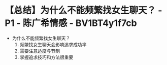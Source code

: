 # 【总结】为什么不能频繁找女生聊天？ - P1 - 陈广希情感 - BV1BT4y1f7cb

-   为什么不能频繁找女生聊天？
    1.  频繁找女生聊天会影响追求成功率
    2.  需要注意适度与节制
    3.  掌握追求技巧和方法很重要